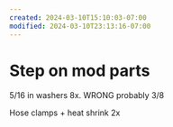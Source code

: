 ```yaml
---
created: 2024-03-10T15:10:03-07:00
modified: 2024-03-10T23:13:16-07:00
---
```


# Step on mod parts

5/16 in washers 8x. WRONG probably 3/8

Hose clamps + heat shrink 2x
